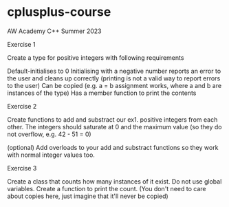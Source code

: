 # cplusplus-course
AW Academy C++ Summer 2023

Exercise 1

Create a type for positive integers with following requirements

Default-initialises to 0
Initialising with a negative number reports an error to the user and cleans up correctly (printing is not a valid way to report errors to the user)
Can be copied (e.g. a = b assignment works, where a and b are instances of the type)
Has a member function to print the contents
 

Exercise 2

Create functions to add and substract our ex1. positive integers from each other.  The integers should saturate
at 0 and the maximum value (so they do not overflow, e.g. 42 - 51 = 0)

(optional) Add overloads to your add and substract functions so they work with normal integer values too.

 

Exercise 3

Create a class that counts how many instances of it exist.  Do not use global variables.  Create a function to print the count.  (You don't need to care about copies here, just imagine that it'll never be copied)
